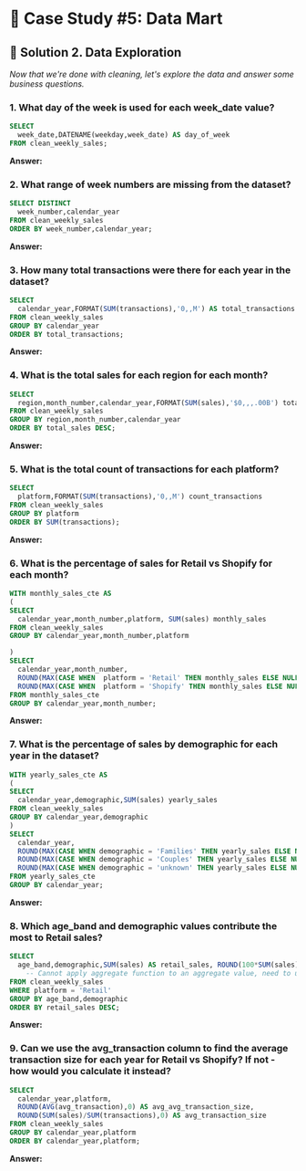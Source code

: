 # 🏪 Case Study #5: Data Mart

## 📝 Solution 2. Data Exploration

*Now that we're done with cleaning, let's explore the data and answer some business questions.*

### 1. What day of the week is used for each week_date value?

````sql
SELECT
  week_date,DATENAME(weekday,week_date) AS day_of_week
FROM clean_weekly_sales;
````
**Answer:**

### 2. What range of week numbers are missing from the dataset?

````sql
SELECT DISTINCT 
  week_number,calendar_year
FROM clean_weekly_sales
ORDER BY week_number,calendar_year;
````
**Answer:**

### 3. How many total transactions were there for each year in the dataset?

````sql
SELECT 
  calendar_year,FORMAT(SUM(transactions),'0,,M') AS total_transactions
FROM clean_weekly_sales
GROUP BY calendar_year
ORDER BY total_transactions;
````
**Answer:**

### 4. What is the total sales for each region for each month?

````sql
SELECT 
  region,month_number,calendar_year,FORMAT(SUM(sales),'$0,,,.00B') total_sales
FROM clean_weekly_sales
GROUP BY region,month_number,calendar_year
ORDER BY total_sales DESC;
````
**Answer:** 

### 5. What is the total count of transactions for each platform?

````sql
SELECT 
  platform,FORMAT(SUM(transactions),'0,,M') count_transactions
FROM clean_weekly_sales
GROUP BY platform
ORDER BY SUM(transactions);
````
**Answer:**

### 6. What is the percentage of sales for Retail vs Shopify for each month?

````sql
WITH monthly_sales_cte AS
(
SELECT 
  calendar_year,month_number,platform, SUM(sales) monthly_sales
FROM clean_weekly_sales
GROUP BY calendar_year,month_number,platform

)
SELECT 
  calendar_year,month_number,
  ROUND(MAX(CASE WHEN  platform = 'Retail' THEN monthly_sales ELSE NULL END)*100/SUM(monthly_sales),2) retail_percent,
  ROUND(MAX(CASE WHEN  platform = 'Shopify' THEN monthly_sales ELSE NULL END)*100/SUM(monthly_sales),2) shopify_percent
FROM monthly_sales_cte
GROUP BY calendar_year,month_number;
````
**Answer:**

### 7. What is the percentage of sales by demographic for each year in the dataset?

````sql
WITH yearly_sales_cte AS
(
SELECT 
  calendar_year,demographic,SUM(sales) yearly_sales
FROM clean_weekly_sales
GROUP BY calendar_year,demographic
)
SELECT 
  calendar_year,
  ROUND(MAX(CASE WHEN demographic = 'Families' THEN yearly_sales ELSE NULL END)*100/SUM(yearly_sales),2) families_percent,
  ROUND(MAX(CASE WHEN demographic = 'Couples' THEN yearly_sales ELSE NULL END)*100/SUM(yearly_sales),2) couples_percent,
  ROUND(MAX(CASE WHEN demographic = 'unknown' THEN yearly_sales ELSE NULL END)*100/SUM(yearly_sales),2) unknown_percent
FROM yearly_sales_cte
GROUP BY calendar_year;
````

**Answer:**

### 8. Which age_band and demographic values contribute the most to Retail sales?

````sql
SELECT 
  age_band,demographic,SUM(sales) AS retail_sales, ROUND(100*SUM(sales)/SUM(SUM(sales)) OVER(),2) AS contribution_percent
	-- Cannot apply aggregate function to an aggregate value, need to use the OVER() clause with SUM(SUM(sales))
FROM clean_weekly_sales                                  
WHERE platform = 'Retail'
GROUP BY age_band,demographic
ORDER BY retail_sales DESC;
````
**Answer:** 

### 9. Can we use the avg_transaction column to find the average transaction size for each year for Retail vs Shopify? If not - how would you calculate it instead?

````sql
SELECT 
  calendar_year,platform,
  ROUND(AVG(avg_transaction),0) AS avg_avg_transaction_size,
  ROUND(SUM(sales)/SUM(transactions),0) AS avg_transaction_size
FROM clean_weekly_sales
GROUP BY calendar_year,platform
ORDER BY calendar_year,platform; 
````
**Answer:**
